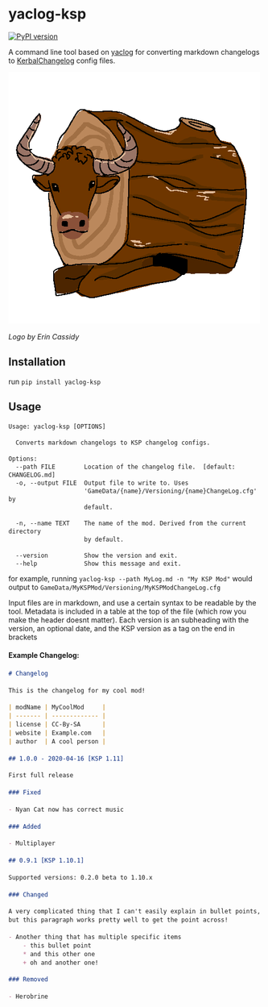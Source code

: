 # yaclog-ksp

[![PyPI version](https://badge.fury.io/py/yaclog-ksp.svg)](https://badge.fury.io/py/yaclog-ksp)

A command line tool based on [yaclog] for converting markdown changelogs to [KerbalChangelog] config files.

![a yak who is a log](https://github.com/drewcassidy/yaclog/raw/main/logo.png)

*Logo by Erin Cassidy*

## Installation

run `pip install yaclog-ksp`

## Usage

```
Usage: yaclog-ksp [OPTIONS]

  Converts markdown changelogs to KSP changelog configs.

Options:
  --path FILE        Location of the changelog file.  [default: CHANGELOG.md]
  -o, --output FILE  Output file to write to. Uses
                     'GameData/{name}/Versioning/{name}ChangeLog.cfg' by
                     default.

  -n, --name TEXT    The name of the mod. Derived from the current directory
                     by default.

  --version          Show the version and exit.
  --help             Show this message and exit.
```

for example, running `yaclog-ksp --path MyLog.md -n "My KSP Mod"`
would output to `GameData/MyKSPMod/Versioning/MyKSPModChangeLog.cfg`

Input files are in markdown, and use a certain syntax to be readable by the tool. Metadata is included in a table at the
top of the file (which row you make the header doesnt matter). Each version is an subheading with the version, an
optional date, and the KSP version as a tag on the end in brackets

#### Example Changelog:

```markdown
# Changelog

This is the changelog for my cool mod!

| modName | MyCoolMod     |
| ------- | ------------- |
| license | CC-By-SA      |
| website | Example.com   |
| author  | A cool person |

## 1.0.0 - 2020-04-16 [KSP 1.11]

First full release

### Fixed

- Nyan Cat now has correct music

### Added

- Multiplayer

## 0.9.1 [KSP 1.10.1]

Supported versions: 0.2.0 beta to 1.10.x

### Changed

A very complicated thing that I can't easily explain in bullet points, 
but this paragraph works pretty well to get the point across!

- Another thing that has multiple specific items
    - this bullet point
    * and this other one
    + oh and another one!

### Removed

- Herobrine

```

[yaclog]: https://github.com/drewcassidy/yaclog
[KerbalChangelog]: https://github.com/HebaruSan/KerbalChangelog